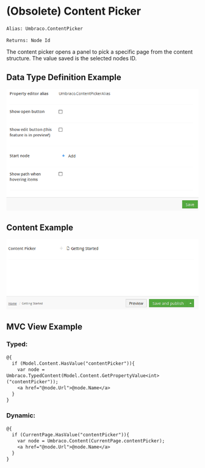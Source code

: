 # (Obsolete) Content Picker

`Alias: Umbraco.ContentPicker`

`Returns: Node Id`

The content picker opens a panel to pick a specific page from the content structure. The value saved is the selected nodes ID.

## Data Type Definition Example

![Content Picker Data Type Definition](images/Content-Picker-DataType.png)

## Content Example 

![Content Picker Content](images/Content-Picker-Content.png)

## MVC View Example

### Typed:

	@{
	  if (Model.Content.HasValue("contentPicker")){
	    var node = Umbraco.TypedContent(Model.Content.GetPropertyValue<int>("contentPicker"));
	    <a href="@node.Url">@node.Name</a>
	  }
	}

### Dynamic:                              

	@{
	  if (CurrentPage.HasValue("contentPicker")){
	    var node = Umbraco.Content(CurrentPage.contentPicker);
	    <a href="@node.Url">@node.Name</a>
	  }
	}
	